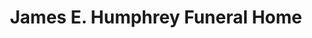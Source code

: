 ---
title: "James E. Humphrey Funeral Home"
url: /pottsville/james-e-humphrey-funeral-home/
shop: Bestattungen
---